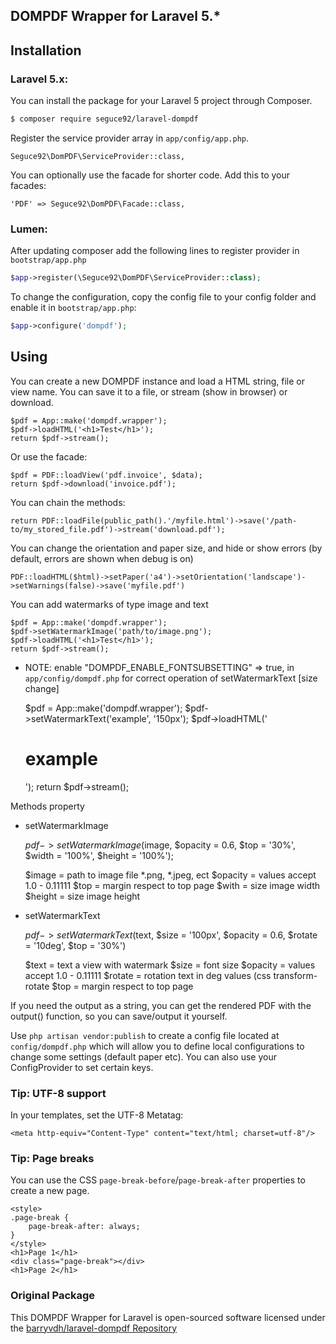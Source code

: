 ## DOMPDF Wrapper for Laravel 5.*

## Installation

### Laravel 5.x:
You can install the package for your Laravel 5 project through Composer.

```bash
$ composer require seguce92/laravel-dompdf
```

Register the service provider array in `app/config/app.php`.

    Seguce92\DomPDF\ServiceProvider::class,

You can optionally use the facade for shorter code. Add this to your facades:

    'PDF' => Seguce92\DomPDF\Facade::class,

### Lumen:

After updating composer add the following lines to register provider in `bootstrap/app.php`

  ```php
  $app->register(\Seguce92\DomPDF\ServiceProvider::class);
  ```
  
To change the configuration, copy the config file to your config folder and enable it in `bootstrap/app.php`:

  ```php
  $app->configure('dompdf');
  ```
  
## Using

You can create a new DOMPDF instance and load a HTML string, file or view name. You can save it to a file, or stream (show in browser) or download.

    $pdf = App::make('dompdf.wrapper');
    $pdf->loadHTML('<h1>Test</h1>');
    return $pdf->stream();

Or use the facade:

    $pdf = PDF::loadView('pdf.invoice', $data);
    return $pdf->download('invoice.pdf');

You can chain the methods:

    return PDF::loadFile(public_path().'/myfile.html')->save('/path-to/my_stored_file.pdf')->stream('download.pdf');

You can change the orientation and paper size, and hide or show errors (by default, errors are shown when debug is on)

    PDF::loadHTML($html)->setPaper('a4')->setOrientation('landscape')->setWarnings(false)->save('myfile.pdf')

You can add watermarks of type image and text

    $pdf = App::make('dompdf.wrapper');
    $pdf->setWatermarkImage('path/to/image.png');
    $pdf->loadHTML('<h1>Test</h1>');
    return $pdf->stream();

  - NOTE: enable "DOMPDF_ENABLE_FONTSUBSETTING" => true, in `app/config/dompdf.php` for correct operation of setWatermarkText [size change]

    $pdf = App::make('dompdf.wrapper');
    $pdf->setWatermarkText('example', '150px');
    $pdf->loadHTML('<h1>example</h1>');
    return $pdf->stream();

Methods property
  - setWatermarkImage
    
    $pdf->setWatermarkImage($image, $opacity = 0.6, $top = '30%', $width = '100%', $height = '100%');

    $image = path to image file *.png, *.jpeg, ect
    $opacity = values accept 1.0 - 0.11111
    $top = margin respect to top page
    $with = size image width
    $height = size image height

  - setWatermarkText

    $pdf->setWatermarkText($text, $size = '100px', $opacity = 0.6, $rotate = '10deg', $top = '30%')

    $text = text a view with watermark
    $size = font size 
    $opacity = values accept 1.0 - 0.11111
    $rotate = rotation text in deg values  (css transform-rotate
    $top = margin respect to top page

If you need the output as a string, you can get the rendered PDF with the output() function, so you can save/output it yourself.

Use `php artisan vendor:publish` to create a config file located at `config/dompdf.php` which will allow you to define local configurations to change some settings (default paper etc).
You can also use your ConfigProvider to set certain keys.

### Tip: UTF-8 support
In your templates, set the UTF-8 Metatag:

    <meta http-equiv="Content-Type" content="text/html; charset=utf-8"/>

### Tip: Page breaks
You can use the CSS `page-break-before`/`page-break-after` properties to create a new page.

    <style>
    .page-break {
        page-break-after: always;
    }
    </style>
    <h1>Page 1</h1>
    <div class="page-break"></div>
    <h1>Page 2</h1>

### Original Package
This DOMPDF Wrapper for Laravel is open-sourced software licensed under the [barryvdh/laravel-dompdf Repository](https://github.com/barryvdh/laravel-dompdf/)